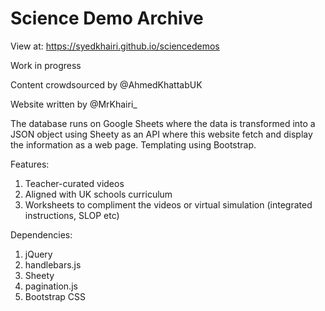 # Science Demo Archive

View at: https://syedkhairi.github.io/sciencedemos

Work in progress

Content crowdsourced by @AhmedKhattabUK

Website written by @MrKhairi_

The database runs on Google Sheets where the data is transformed into a JSON object using Sheety as an API where this website fetch and display the information as a web page. Templating using Bootstrap.

Features:
1. Teacher-curated videos
2. Aligned with UK schools curriculum
3. Worksheets to compliment the videos or virtual simulation (integrated instructions, SLOP etc)

Dependencies:
1. jQuery
2. handlebars.js
3. Sheety
4. pagination.js
5. Bootstrap CSS